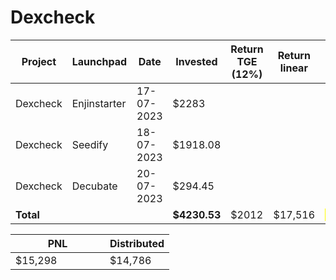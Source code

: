 # Dexcheck



<table data-full-width="true"><thead><tr><th width="141">Project</th><th width="138">Launchpad</th><th width="132">Date</th><th width="114">Invested</th><th width="161">Return TGE (12%)</th><th width="135">Return linear</th><th>PNL</th></tr></thead><tbody><tr><td>Dexcheck</td><td>Enjinstarter</td><td>17-07-2023</td><td>$2283</td><td></td><td></td><td></td></tr><tr><td>Dexcheck</td><td>Seedify</td><td>18-07-2023</td><td>$1918.08</td><td></td><td></td><td></td></tr><tr><td>Dexcheck</td><td>Decubate</td><td>20-07-2023</td><td>$294.45</td><td></td><td></td><td></td></tr><tr><td><strong>Total</strong></td><td></td><td></td><td><strong>$4230.53</strong></td><td>$2012</td><td>$17,516</td><td><mark style="color:green;">$15,298</mark></td></tr></tbody></table>

<table data-full-width="true"><thead><tr><th width="135">PNL</th><th>Distributed</th></tr></thead><tbody><tr><td>$15,298</td><td>$14,786</td></tr></tbody></table>
